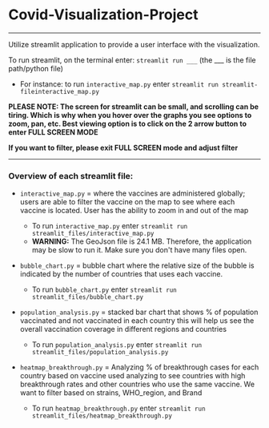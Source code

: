 # Covid-Visualization-Project

---

Utilize streamlit application to provide a user interface with the visualization. 

To run streamlit, on the terminal enter: `streamlit run ___` (the ___ is the file path/python file)
- For instance: to run `interactive_map.py` enter `streamlit run streamlit-fileinteractive_map.py`

**PLEASE NOTE: The screen for streamlit can be small, and scrolling can be tiring. Which is why when you hover over the graphs you see options to zoom, pan, etc. Best viewing option is to click on the 2 arrow button to enter FULL SCREEN MODE**

**If you want to filter, please exit FULL SCREEN mode and adjust filter**

---
### Overview of each streamlit file:
- `interactive_map.py` = where the vaccines are administered globally; users are able to filter the vaccine on the map to see where each vaccine is located. User has the ability to zoom in and out of the map
  - To run `interactive_map.py` enter `streamlit run streamlit_files/interactive_map.py`
  - **WARNING:** The GeoJson file is 24.1 MB. Therefore, the application may be slow to run it. Make sure you don't have many files open.

- `bubble_chart.py` = bubble chart where the relative size of the bubble is indicated by the number of countries that uses each vaccine. 
  - To run `bubble_chart.py` enter `streamlit run streamlit_files/bubble_chart.py`

- `population_analysis.py` = stacked bar chart that shows % of population vaccinated and not vaccinated in each country this will help us see the overall vaccination coverage in different regions and countries
  - To run `population_analysis.py` enter `streamlit run streamlit_files/population_analysis.py`

- `heatmap_breakthrough.py` = Analyzing % of breakthrough cases for each country based on vaccine used analyzing to see countries with high breakthrough rates and other countries who use the same vaccine. We want to filter based on strains, WHO_region, and Brand
  - To run `heatmap_breakthrough.py` enter `streamlit run streamlit_files/heatmap_breakthrough.py`